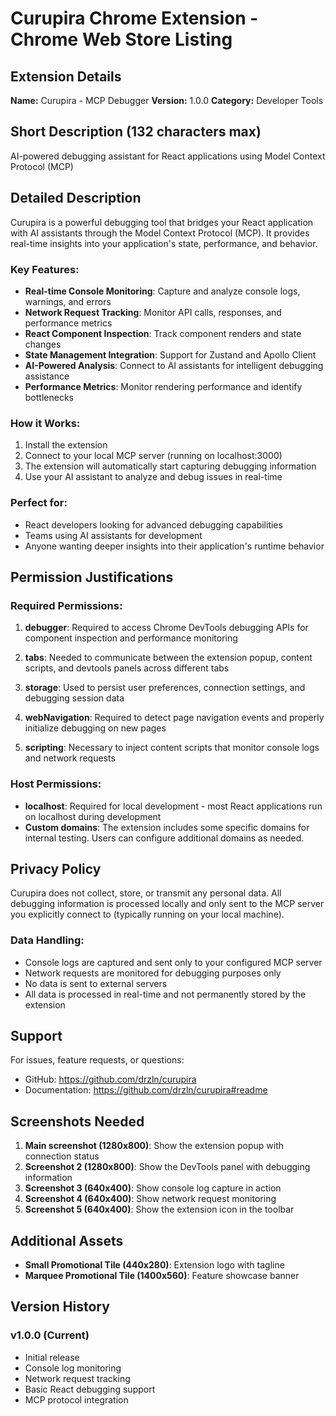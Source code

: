 # Curupira Chrome Extension - Chrome Web Store Listing

## Extension Details

**Name:** Curupira - MCP Debugger
**Version:** 1.0.0
**Category:** Developer Tools

## Short Description (132 characters max)
AI-powered debugging assistant for React applications using Model Context Protocol (MCP)

## Detailed Description

Curupira is a powerful debugging tool that bridges your React application with AI assistants through the Model Context Protocol (MCP). It provides real-time insights into your application's state, performance, and behavior.

### Key Features:
- **Real-time Console Monitoring**: Capture and analyze console logs, warnings, and errors
- **Network Request Tracking**: Monitor API calls, responses, and performance metrics
- **React Component Inspection**: Track component renders and state changes
- **State Management Integration**: Support for Zustand and Apollo Client
- **AI-Powered Analysis**: Connect to AI assistants for intelligent debugging assistance
- **Performance Metrics**: Monitor rendering performance and identify bottlenecks

### How it Works:
1. Install the extension
2. Connect to your local MCP server (running on localhost:3000)
3. The extension will automatically start capturing debugging information
4. Use your AI assistant to analyze and debug issues in real-time

### Perfect for:
- React developers looking for advanced debugging capabilities
- Teams using AI assistants for development
- Anyone wanting deeper insights into their application's runtime behavior

## Permission Justifications

### Required Permissions:

1. **debugger**: Required to access Chrome DevTools debugging APIs for component inspection and performance monitoring

2. **tabs**: Needed to communicate between the extension popup, content scripts, and devtools panels across different tabs

3. **storage**: Used to persist user preferences, connection settings, and debugging session data

4. **webNavigation**: Required to detect page navigation events and properly initialize debugging on new pages

5. **scripting**: Necessary to inject content scripts that monitor console logs and network requests

### Host Permissions:

- **localhost**: Required for local development - most React applications run on localhost during development
- **Custom domains**: The extension includes some specific domains for internal testing. Users can configure additional domains as needed.

## Privacy Policy

Curupira does not collect, store, or transmit any personal data. All debugging information is processed locally and only sent to the MCP server you explicitly connect to (typically running on your local machine).

### Data Handling:
- Console logs are captured and sent only to your configured MCP server
- Network requests are monitored for debugging purposes only
- No data is sent to external servers
- All data is processed in real-time and not permanently stored by the extension

## Support

For issues, feature requests, or questions:
- GitHub: https://github.com/drzln/curupira
- Documentation: https://github.com/drzln/curupira#readme

## Screenshots Needed

1. **Main screenshot (1280x800)**: Show the extension popup with connection status
2. **Screenshot 2 (1280x800)**: Show the DevTools panel with debugging information
3. **Screenshot 3 (640x400)**: Show console log capture in action
4. **Screenshot 4 (640x400)**: Show network request monitoring
5. **Screenshot 5 (640x400)**: Show the extension icon in the toolbar

## Additional Assets

- **Small Promotional Tile (440x280)**: Extension logo with tagline
- **Marquee Promotional Tile (1400x560)**: Feature showcase banner

## Version History

### v1.0.0 (Current)
- Initial release
- Console log monitoring
- Network request tracking
- Basic React debugging support
- MCP protocol integration